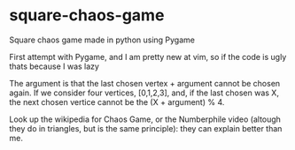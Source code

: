 # square-chaos-game
Square chaos game made in python using Pygame

First attempt with Pygame, and I am pretty new at vim, so if the code is ugly thats because I
was lazy

The argument is that the last chosen vertex + argument cannot be chosen again. If we consider
four vertices, [0,1,2,3], and, if the last chosen was X, the next chosen vertice cannot be the
(X + argument) % 4.

Look up the wikipedia for Chaos Game, or the Numberphile video (altough they do in triangles,
but is the same principle): they can explain better than me.
